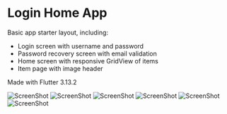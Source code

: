 # Login Home App
Basic app starter layout, including:
- Login screen with username and password
- Password recovery screen with email validation
- Home screen with responsive GridView of items
- Item page with image header

Made with Flutter 3.13.2

![ScreenShot](https://raw.githubusercontent.com/wendellavila/login_home_flutter/main/screenshots/screen_1.png)
![ScreenShot](https://raw.githubusercontent.com/wendellavila/login_home_flutter/main/screenshots/screen_2.png)
![ScreenShot](https://raw.githubusercontent.com/wendellavila/login_home_flutter/main/screenshots/screen_3.png)
![ScreenShot](https://raw.githubusercontent.com/wendellavila/login_home_flutter/main/screenshots/screen_4.png)
![ScreenShot](https://raw.githubusercontent.com/wendellavila/login_home_flutter/main/screenshots/screen_5.png)
![ScreenShot](https://raw.githubusercontent.com/wendellavila/login_home_flutter/main/screenshots/screen_6.png)